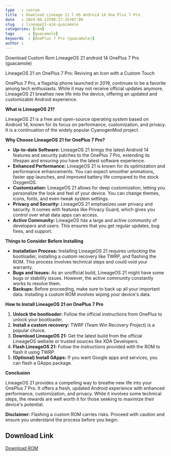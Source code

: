 ```yaml
---
type   : cusrom
title  : Download Lineage 21 l OS Android 14 One Plus 7 Pro
date   : 2024-06-13T09:17:35+07:00
slug   : lineage21-a14-guacamole
categories: [rom]
tags      : [guacamole]
keywords  : [OnePlus 7 Pro (guacamole)]
author :
---
```


Download Custom Rom LineageOS 21 android 14 OnePlus 7 Pro (guacamole)

LineageOS 21 on OnePlus 7 Pro: Reviving an Icon with a Custom Touch

OnePlus 7 Pro, a flagship phone launched in 2019, continues to be a favorite among tech enthusiasts. While it may not receive official updates anymore, LineageOS 21 breathes new life into the device, offering an updated and customizable Android experience.

**What is LineageOS 21?**

LineageOS 21 is a free and open-source operating system based on Android 14, known for its focus on performance, customization, and privacy. It is a continuation of the widely popular CyanogenMod project.

**Why Choose LineageOS 21 for OnePlus 7 Pro?**

* **Up-to-date Software:** LineageOS 21 brings the latest Android 14 features and security patches to the OnePlus 7 Pro, extending its lifespan and ensuring you have the latest software experience.
* **Enhanced Performance:** LineageOS 21 is known for its optimization and performance enhancements. You can expect smoother animations, faster app launches, and improved battery life compared to the stock OxygenOS.
* **Customization:** LineageOS 21 allows for deep customization, letting you personalize the look and feel of your device. You can change themes, icons, fonts, and even tweak system settings.
* **Privacy and Security:** LineageOS 21 emphasizes user privacy and security. It comes with features like Privacy Guard, which gives you control over what data apps can access.
* **Active Community:** LineageOS has a large and active community of developers and users. This ensures that you get regular updates, bug fixes, and support.

**Things to Consider Before Installing**

* **Installation Process:** Installing LineageOS 21 requires unlocking the bootloader, installing a custom recovery like TWRP, and flashing the ROM. This process involves technical steps and could void your warranty.
* **Bugs and Issues:** As an unofficial build, LineageOS 21 might have some bugs or stability issues. However, the active community constantly works to resolve them.
* **Backups:** Before proceeding, make sure to back up all your important data. Installing a custom ROM involves wiping your device's data.

**How to Install LineageOS 21 on OnePlus 7 Pro**

1. **Unlock the bootloader:** Follow the official instructions from OnePlus to unlock your bootloader.
2. **Install a custom recovery:** TWRP (Team Win Recovery Project) is a popular choice.
3. **Download LineageOS 21:** Get the latest build from the official LineageOS website or trusted sources like XDA Developers.
4. **Flash LineageOS 21:** Follow the instructions provided with the ROM to flash it using TWRP.
5. **(Optional) Install GApps:** If you want Google apps and services, you can flash a GApps package.

**Conclusion**

LineageOS 21 provides a compelling way to breathe new life into your OnePlus 7 Pro. It offers a fresh, updated Android experience with enhanced performance, customization, and privacy. While it involves some technical steps, the rewards are well worth it for those seeking to maximize their device's potential.

**Disclaimer:** Flashing a custom ROM carries risks. Proceed with caution and ensure you understand the process before you begin.


## Download Link
[Download ROM](https://t.me/wahyu6070files/759?single)
